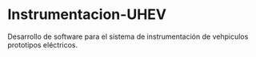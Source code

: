 # Instrumentacion-UHEV
Desarrollo de software para el sistema de instrumentación de vehpiculos prototipos eléctricos.
